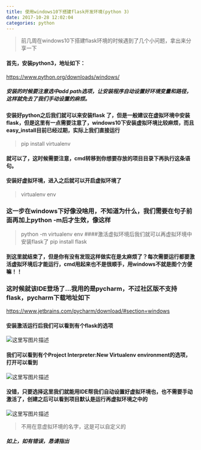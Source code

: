 ```yaml
---
title: 使用windows10下搭建flask开发环境(python 3)
date: 2017-10-28 12:02:04
categories: python
---
```

> 前几周在windows10下搭建flask环境的时候遇到了几个小问题，拿出来分享一下
#### 首先，安装python3，地址如下：
https://www.python.org/downloads/windows/
##### 安装的时候要注意选中add path选项，让安装程序自动设置好环境变量和路径，这样就免去了我们手动设置的麻烦。
#### 安装好python之后我们就可以来安装flask 了，但是一般建议在虚拟环境中安装flask，但是这里有一点需要注意了，windows10下安装虚拟环境比较麻烦，而且easy_install目前已经过期，实际上我们直接运行
>  pip install virtualenv
#### 就可以了，这时候需要注意，cmd转移到你想要存放的项目目录下再执行这条语句。
#### 安装好虚拟环境，进入之后就可以开启虚拟环境了
> virtualenv env
### 这一步在windows下好像没啥用，不知道为什么，我们需要在句子前面再加上python -m后才生效，像这样
> python -m virtualenv env
####激活虚拟环境后我们就可以再虚拟环境中安装flask了
> pip install flask
#### 到这里就结束了，但是你有没有发现这样做实在是太麻烦了？每次需要运行都要激活虚拟环境后才能运行，cmd用起来也不是很顺手，用windows不就是图个方便嘛！！
### 这时候就该IDE登场了...我用的是pycharm，不过社区版不支持flask，pycharm下载地址如下
https://www.jetbrains.com/pycharm/download/#section=windows
#### 安装激活运行后我们可以看到有个flask的选项
![这里写图片描述](http://img.blog.csdn.net/20171210185809531?watermark/2/text/aHR0cDovL2Jsb2cuY3Nkbi5uZXQvcXFfMzM0ODc0MTI=/font/5a6L5L2T/fontsize/400/fill/I0JBQkFCMA==/dissolve/70/gravity/SouthEast)
#### 我们可以看到有个Project Interpreter:New Virtualenv environment的选项，打开可以看到
![这里写图片描述](http://img.blog.csdn.net/20171210185957419?watermark/2/text/aHR0cDovL2Jsb2cuY3Nkbi5uZXQvcXFfMzM0ODc0MTI=/font/5a6L5L2T/fontsize/400/fill/I0JBQkFCMA==/dissolve/70/gravity/SouthEast)
#### 没错，只要选择这里我们就能用IDE帮我们自动设置好虚拟环境也，也不需要手动激活了，创建之后可以看到项目默认是运行再虚拟环境之中的
![这里写图片描述](http://img.blog.csdn.net/20171210190143526?watermark/2/text/aHR0cDovL2Jsb2cuY3Nkbi5uZXQvcXFfMzM0ODc0MTI=/font/5a6L5L2T/fontsize/400/fill/I0JBQkFCMA==/dissolve/70/gravity/SouthEast)
> 不用在意虚拟环境的名字，这是可以自定义的
##### 如上，如有错误，恳请指出